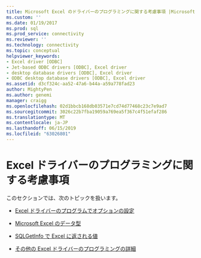 ```yaml
---
title: Microsoft Excel のドライバーのプログラミングに関する考慮事項 |Microsoft Docs
ms.custom: ''
ms.date: 01/19/2017
ms.prod: sql
ms.prod_service: connectivity
ms.reviewer: ''
ms.technology: connectivity
ms.topic: conceptual
helpviewer_keywords:
- Excel driver [ODBC]
- Jet-based ODBC drivers [ODBC], Excel driver
- desktop database drivers [ODBC], Excel driver
- ODBC desktop database drivers [ODBC], Excel driver
ms.assetid: d3cf324c-aa52-47a6-b44a-a59a778fad23
author: MightyPen
ms.author: genemi
manager: craigg
ms.openlocfilehash: 02d1bbcb168db03571e7cd74d77468c23c7e9ad7
ms.sourcegitcommit: 3026c22b7fba19059a769ea5f367c4f51efaf286
ms.translationtype: MT
ms.contentlocale: ja-JP
ms.lasthandoff: 06/15/2019
ms.locfileid: "63026801"
---
```

# <a name="microsoft-excel-driver-programming-considerations"></a>Excel ドライバーのプログラミングに関する考慮事項
このセクションでは、次のトピックを扱います。  
  
-   [Excel ドライバーのプログラムでオプションの設定](../../odbc/microsoft/setting-options-programmatically-for-the-excel-driver.md)  
  
-   [Microsoft Excel のデータ型](../../odbc/microsoft/microsoft-excel-data-types.md)  
  
-   [SQLGetInfo で Excel に返される値](../../odbc/microsoft/sqlgetinfo-returned-values-for-excel.md)  
  
-   [その他の Excel ドライバーのプログラミングの詳細](../../odbc/microsoft/other-excel-driver-programming-details.md)
